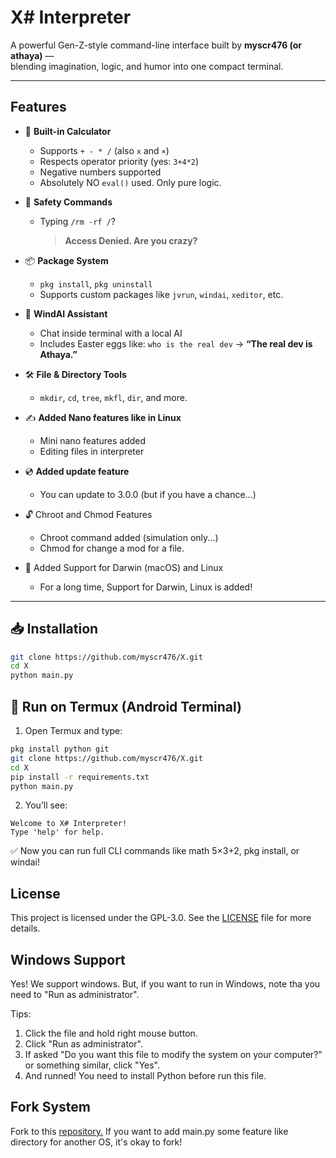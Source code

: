 # X# Interpreter

A powerful Gen-Z-style command-line interface built by **myscr476 (or athaya)** —  
blending imagination, logic, and humor into one compact terminal.

---

## Features

- 🔢 **Built-in Calculator**
  - Supports `+ - * /` (also `x` and `×`)
  - Respects operator priority (yes: `3+4*2`)
  - Negative numbers supported
  - Absolutely NO `eval()` used. Only pure logic.

- 🔐 **Safety Commands**
  - Typing `/rm -rf /`?  
    > **Access Denied. Are you crazy?**

- 📦 **Package System**
  - `pkg install`, `pkg uninstall`
  - Supports custom packages like `jvrun`, `windai`, `xeditor`, etc.

- 🧠 **WindAI Assistant**
  - Chat inside terminal with a local AI  
  - Includes Easter eggs like: `who is the real dev` → **“The real dev is Athaya.”**

- 🛠️ **File & Directory Tools**
  - `mkdir`, `cd`, `tree`, `mkfl`, `dir`, and more.
  
- ✍️ **Added Nano features like in Linux**
  - Mini nano features added
  - Editing files in interpreter

- 💿 **Added update feature**
  - You can update to 3.0.0 (but if you have a chance...)

- 🔓 Chroot and Chmod Features
  - Chroot command added (simulation only...)
  - Chmod for change a mod for a file.

- 🔄 Added Support for Darwin (macOS) and Linux
  - For a long time, Support for Darwin, Linux is added!

---

## 📥 Installation

```bash
git clone https://github.com/myscr476/X.git
cd X
python main.py
```

## 🐧 Run on Termux (Android Terminal)

1. Open Termux and type:

```bash
pkg install python git
git clone https://github.com/myscr476/X.git
cd X
pip install -r requirements.txt
python main.py
```

2. You’ll see:


``` Text
Welcome to X# Interpreter!
Type 'help' for help.
```

✅ Now you can run full CLI commands like math 5×3+2, pkg install, or windai!

## License

This project is licensed under the GPL-3.0.
See the [LICENSE](LICENSE) file for more details.

## Windows Support

Yes! We support windows.
But, if you want to run in Windows, note tha you need to "Run as administrator".

Tips:

1. Click the file and hold right mouse button.
2. Click "Run as administrator".
3. If asked "Do you want this file to modify the system on your computer?" or something similar, click "Yes".
4. And runned!
You need to install Python before run this file.

## Fork System
Fork to this [repository.](https://github.com/myscr476/X/fork)
If you want to add main.py some feature like directory for another OS, it's okay to fork!
